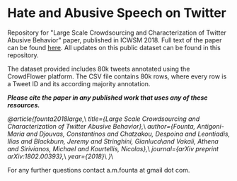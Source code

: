 # Hate and Abusive Speech on Twitter

Repository for "Large Scale Crowdsourcing and Characterization of Twitter Abusive Behavior" paper, published in ICWSM 2018. Full text of the paper can be found [here](https://arxiv.org/pdf/1802.00393.pdf). All updates on this public dataset can be found in this repository.

The dataset provided includes 80k tweets annotated using the CrowdFlower platform. The CSV file contains 80k rows, where every row is a Tweet ID and its according majority annotation.

_**Please cite the paper in any published work that uses any of these resources.**_

*@article{founta2018large,*\\
  *title={Large Scale Crowdsourcing and Characterization of Twitter Abusive Behavior},*\\
  *author={Founta, Antigoni-Maria and Djouvas, Constantinos and Chatzakou, Despoina and Leontiadis, Ilias and Blackburn, Jeremy and Stringhini, Gianluca*\\*and Vakali, Athena and Sirivianos, Michael and Kourtellis, Nicolas},*\\
  *journal={arXiv preprint arXiv:1802.00393},*\\
  *year={2018}*\\
*}*\\

For any further questions contact a.m.founta at gmail dot com.